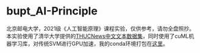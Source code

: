 # bupt_AI-Principle

北京邮电大学，2021级《人工智能原理》课程实验，仅供参考，请勿全盘照抄。  
本实验使用了清华大学提供的[THUCNews中文文本数据集](http://thuctc.thunlp.org/)，同时使用了cuML机器学习库，对传统SVM进行GPU加速，我的conda环境打包在[这里](https://drive.google.com/file/d/1gBhwqMD5kXDJmcA85FS18AkMNg5ERUrI/view?usp=drive_link)。
